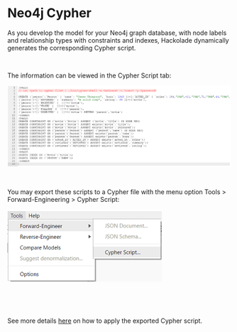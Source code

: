 # Neo4j Cypher

As you develop the model for your Neo4j graph database, with node labels and relationship types with constraints and indexes, Hackolade dynamically generates the corresponding Cypher script.

&nbsp;

The information can be viewed in the Cypher Script tab:

![Image](<lib/Neo4j%20forward-engineered%20Cypher.png>)

&nbsp;

You may export these scripts to a Cypher file with the menu option Tools \> Forward-Engineering \> Cypher Script:

![Image](<lib/Neo4j%20forward-engineering%20Cypher%20menu.png>)

&nbsp;

&nbsp;

See more details [here](<https://neo4j.com/developer/kb/export-sub-graph-to-cypher-and-import/> "target=\"\_blank\"") on how to apply the exported Cypher script.

